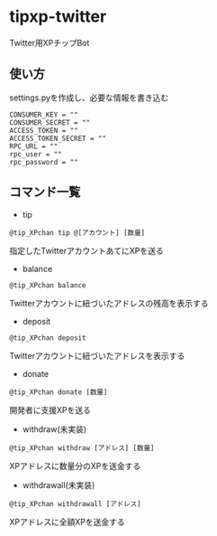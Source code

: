 # tipxp-twitter
Twitter用XPチップBot

## 使い方
settings.pyを作成し、必要な情報を書き込む
```
CONSUMER_KEY = ""
CONSUMER_SECRET = ""
ACCESS_TOKEN = ""
ACCESS_TOKEN_SECRET = ""
RPC_URL = ""
rpc_user = ""
rpc_password = ""
```

## コマンド一覧

- tip
```
@tip_XPchan tip @[アカウント] [数量]
```
指定したTwitterアカウントあてにXPを送る

- balance
```
@tip_XPchan balance
```
Twitterアカウントに紐づいたアドレスの残高を表示する

- deposit
```
@tip_XPchan deposit
```
Twitterアカウントに紐づいたアドレスを表示する

- donate
```
@tip_XPchan donate [数量]
```
開発者に支援XPを送る

- withdraw(未実装)
```
@tip_XPchan withdraw [アドレス] [数量]
```
XPアドレスに数量分のXPを送金する

- withdrawall(未実装)
```
@tip_XPchan withdrawall [アドレス]
```
XPアドレスに全額XPを送金する
